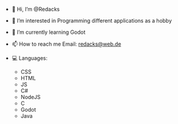 - 👋 Hi, I’m @Redacks
- 👀 I’m interested in 
    Programming different applications as a hobby

- 🌱 I’m currently learning
    Godot
    
- 📫 How to reach me
    Email: redacks@web.de

- 💻 Languages:
  - CSS
  - HTML
  - JS
  - C#
  - NodeJS
  - C
  - Godot
  - Java